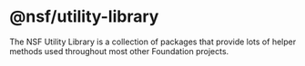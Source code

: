 # @nsf/utility-library

The NSF Utility Library is a collection of packages that provide lots of helper methods used throughout most 
other Foundation projects.